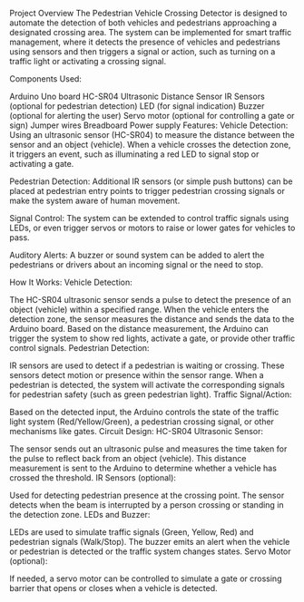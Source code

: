 Project Overview
The Pedestrian Vehicle Crossing Detector is designed to automate the detection of both vehicles and pedestrians approaching a designated crossing area. The system can be implemented for smart traffic management, where it detects the presence of vehicles and pedestrians using sensors and then triggers a signal or action, such as turning on a traffic light or activating a crossing signal.

Components Used:

Arduino Uno board
HC-SR04 Ultrasonic Distance Sensor
IR Sensors (optional for pedestrian detection)
LED (for signal indication)
Buzzer (optional for alerting the user)
Servo motor (optional for controlling a gate or sign)
Jumper wires
Breadboard
Power supply
Features:
Vehicle Detection: Using an ultrasonic sensor (HC-SR04) to measure the distance between the sensor and an object (vehicle). When a vehicle crosses the detection zone, it triggers an event, such as illuminating a red LED to signal stop or activating a gate.

Pedestrian Detection: Additional IR sensors (or simple push buttons) can be placed at pedestrian entry points to trigger pedestrian crossing signals or make the system aware of human movement.

Signal Control: The system can be extended to control traffic signals using LEDs, or even trigger servos or motors to raise or lower gates for vehicles to pass.

Auditory Alerts: A buzzer or sound system can be added to alert the pedestrians or drivers about an incoming signal or the need to stop.

How It Works:
Vehicle Detection:

The HC-SR04 ultrasonic sensor sends a pulse to detect the presence of an object (vehicle) within a specified range.
When the vehicle enters the detection zone, the sensor measures the distance and sends the data to the Arduino board.
Based on the distance measurement, the Arduino can trigger the system to show red lights, activate a gate, or provide other traffic control signals.
Pedestrian Detection:

IR sensors are used to detect if a pedestrian is waiting or crossing. These sensors detect motion or presence within the sensor range.
When a pedestrian is detected, the system will activate the corresponding signals for pedestrian safety (such as green pedestrian light).
Traffic Signal/Action:

Based on the detected input, the Arduino controls the state of the traffic light system (Red/Yellow/Green), a pedestrian crossing signal, or other mechanisms like gates.
Circuit Design:
HC-SR04 Ultrasonic Sensor:

The sensor sends out an ultrasonic pulse and measures the time taken for the pulse to reflect back from an object (vehicle).
This distance measurement is sent to the Arduino to determine whether a vehicle has crossed the threshold.
IR Sensors (optional):

Used for detecting pedestrian presence at the crossing point.
The sensor detects when the beam is interrupted by a person crossing or standing in the detection zone.
LEDs and Buzzer:

LEDs are used to simulate traffic signals (Green, Yellow, Red) and pedestrian signals (Walk/Stop).
The buzzer emits an alert when the vehicle or pedestrian is detected or the traffic system changes states.
Servo Motor (optional):

If needed, a servo motor can be controlled to simulate a gate or crossing barrier that opens or closes when a vehicle is detected.
